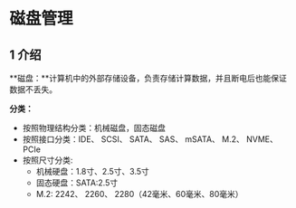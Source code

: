 # 磁盘管理

## 1 介绍

**磁盘：**计算机中的外部存储设备，负责存储计算数据，并且断电后也能保证数据不丢失。

**分类：**

- 按照物理结构分类：机械磁盘，固态磁盘
- 按照接口分类：IDE、 SCSI、 SATA、 SAS、 mSATA、 M.2、 NVME、 PCIe
- 按照尺寸分类:
  - 机械硬盘：1.8寸、2.5寸、3.5寸
  - 固态硬盘：SATA:2.5寸
  - M.2: 2242、 2260、 2280（42毫米、60毫米、80毫米）